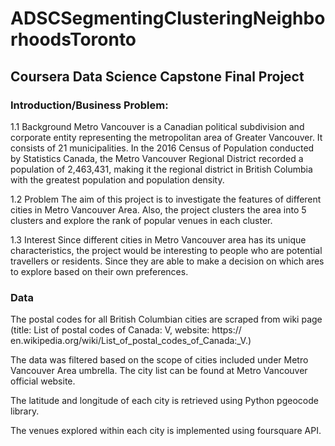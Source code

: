 # ADSCSegmentingClusteringNeighborhoodsToronto


## Coursera Data Science Capstone Final Project

### Introduction/Business Problem:

1.1 Background Metro Vancouver is a Canadian political subdivision and corporate entity representing the metropolitan area of Greater Vancouver. It consists of 21 municipalities. In the 2016 Census of Population conducted by Statistics Canada, the Metro Vancouver Regional District recorded a population of 2,463,431, making it the regional district in British Columbia with the greatest population and population density.

1.2 Problem The aim of this project is to investigate the features of different cities in Metro Vancouver Area. Also, the project clusters the area into 5 clusters and explore the rank of popular venues in each cluster.

1.3 Interest Since different cities in Metro Vancouver area has its unique characteristics, the project would be interesting to people who are potential travellers or residents. Since they are able to make a decision on which ares to explore based on their own preferences.

### Data

The postal codes for all British Columbian cities are scraped from wiki page (title: List of postal codes of Canada: V, website: https:// en.wikipedia.org/wiki/List_of_postal_codes_of_Canada:_V.)

The data was filtered based on the scope of cities included under Metro Vancouver Area umbrella. The city list can be found at Metro Vancouver official website.

The latitude and longitude of each city is retrieved using Python pgeocode library.

The venues explored within each city is implemented using foursquare API.

